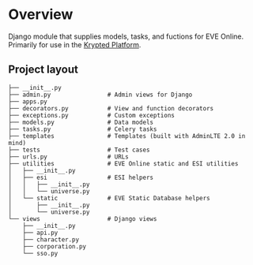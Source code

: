 # Overview

Django module that supplies models, tasks, and fuctions for EVE Online. Primarily for use in the [Krypted Platform](https://kryptedgaming.github.io/krypted/). 

## Project layout
```
├── __init__.py
├── admin.py                # Admin views for Django
├── apps.py                 
├── decorators.py           # View and function decorators
├── exceptions.py           # Custom exceptions
├── models.py               # Data models 
├── tasks.py                # Celery tasks
├── templates               # Templates (built with AdminLTE 2.0 in mind)
├── tests                   # Test cases
├── urls.py                 # URLs
├── utilities               # EVE Online static and ESI utilities
│   ├── __init__.py
│   ├── esi                 # ESI helpers
│   │   ├── __init__.py
│   │   └── universe.py
│   └── static              # EVE Static Database helpers
│       ├── __init__.py
│       └── universe.py
└── views                   # Django views
    ├── __init__.py
    ├── api.py
    ├── character.py
    ├── corporation.py
    └── sso.py
```